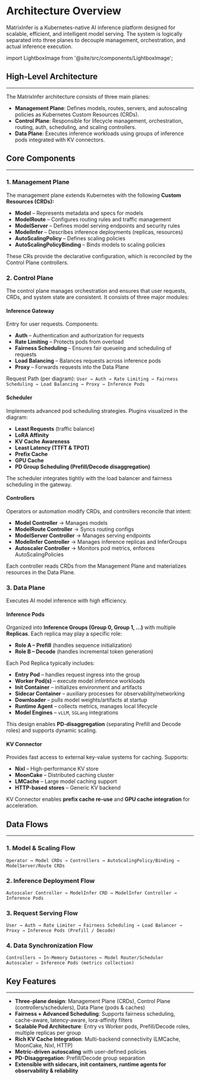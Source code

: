 # Architecture Overview

MatrixInfer is a Kubernetes-native AI inference platform designed for scalable, efficient, and intelligent model serving.
The system is logically separated into three planes to decouple management, orchestration, and actual inference execution.

import LightboxImage from '@site/src/components/LightboxImage';

## High-Level Architecture

---

The MatrixInfer architecture consists of three main planes:

- **Management Plane**: Defines models, routes, servers, and autoscaling policies as Kubernetes Custom Resources (CRDs).
- **Control Plane**: Responsible for lifecycle management, orchestration, routing, auth, scheduling, and scaling controllers.
- **Data Plane**: Executes inference workloads using groups of inference pods integrated with KV connectors.

<LightboxImage src="/img/diagrams/architecture/architecture_overview.svg" alt="Architecture Overview" />


## Core Components

---

### 1. Management Plane

The management plane extends Kubernetes with the following **Custom Resources (CRDs):**

- **Model** – Represents metadata and specs for models
- **ModelRoute** – Configures routing rules and traffic management
- **ModelServer** – Defines model serving endpoints and security rules
- **ModelInfer** – Describes inference deployments (replicas, resources)
- **AutoScalingPolicy** – Defines scaling policies
- **AutoScalingPolicyBinding** – Binds models to scaling policies

These CRs provide the declarative configuration, which is reconciled by the Control Plane controllers.


### 2. Control Plane

The control plane manages orchestration and ensures that user requests, CRDs, and system state are consistent.
It consists of three major modules:

#### **Inference Gateway**

Entry for user requests. Components:

- **Auth** – Authentication and authorization for requests
- **Rate Limiting** – Protects pods from overload
- **Fairness Scheduling** – Ensures fair queueing and scheduling of requests
- **Load Balancing** – Balances requests across inference pods
- **Proxy** – Forwards requests into the Data Plane

Request Path (per diagram):
`User → Auth → Rate Limiting → Fairness Scheduling → Load Balancing → Proxy → Inference Pods`

#### **Scheduler**

Implements advanced pod scheduling strategies. Plugins visualized in the diagram:

- **Least Requests** (traffic balance)
- **LoRA Affinity**
- **KV Cache Awareness**
- **Least Latency (TTFT & TPOT)**
- **Prefix Cache**
- **GPU Cache**
- **PD Group Scheduling (Prefill/Decode disaggregation)**

The scheduler integrates tightly with the load balancer and fairness scheduling in the gateway.

#### **Controllers**

Operators or automation modify CRDs, and controllers reconcile that intent:

- **Model Controller** → Manages models
- **ModelRoute Controller** → Syncs routing configs
- **ModelServer Controller** → Manages serving endpoints
- **ModelInfer Controller** → Manages inference replicas and InferGroups
- **Autoscaler Controller** → Monitors pod metrics, enforces AutoScalingPolicies

Each controller reads CRDs from the Management Plane and materializes resources in the Data Plane.


### 3. Data Plane

Executes AI model inference with high efficiency.

#### **Inference Pods**

Organized into **Inference Groups (Group 0, Group 1, …)** with multiple **Replicas**. Each replica may play a specific role:

- **Role A – Prefill** (handles sequence initialization)
- **Role B – Decode** (handles incremental token generation)

Each Pod Replica typically includes:

- **Entry Pod** – handles request ingress into the group
- **Worker Pod(s)** – execute model inference workloads
- **Init Container** – initializes environment and artifacts
- **Sidecar Container** – auxiliary processes for observability/networking
- **Downloader** – pulls model weights/artifacts at startup
- **Runtime Agent** – collects metrics, manages local lifecycle
- **Model Engines** – `vLLM`, `SGLang` integrations

This design enables **PD-disaggregation** (separating Prefill and Decode roles) and supports dynamic scaling.

#### **KV Connector**

Provides fast access to external key-value systems for caching. Supports:

- **Nixl** – High-performance KV store
- **MoonCake** – Distributed caching cluster
- **LMCache** – Large model caching support
- **HTTP-based stores** – Generic KV backend

KV Connector enables **prefix cache re-use** and **GPU cache integration** for acceleration.


## Data Flows

---

### 1. Model & Scaling Flow

```
Operator → Model CRDs → Controllers → AutoScalingPolicy/Binding → ModelServer/Route CRDs
```

### 2. Inference Deployment Flow

```
Autoscaler Controller → ModelInfer CRD → ModelInfer Controller → Inference Pods
```

### 3. Request Serving Flow

```
User → Auth → Rate Limiter → Fairness Scheduling → Load Balancer → Proxy → Inference Pods (Prefill / Decode)
```

### 4. Data Synchronization Flow

```
Controllers → In-Memory Datastores ← Model Router/Scheduler
Autoscaler → Inference Pods (metrics collection)
```


## Key Features

---

- **Three-plane design**: Management Plane (CRDs), Control Plane (controllers/schedulers), Data Plane (pods & caches)
- **Fairness + Advanced Scheduling**: Supports fairness scheduling, cache-aware, latency-aware, lora-affinity filters
- **Scalable Pod Architecture**: Entry vs Worker pods, Prefill/Decode roles, multiple replicas per group
- **Rich KV Cache Integration**: Multi-backend connectivity (LMCache, MoonCake, Nixl, HTTP)
- **Metric-driven autoscaling** with user-defined policies
- **PD-Disaggregation**: Prefill/Decode group separation
- **Extensible with sidecars, init containers, runtime agents for observability & reliability**
